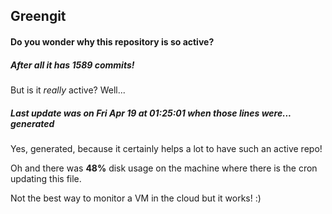 ## Greengit

#### Do you wonder why this repository is so active?

##### After all it has 1589 commits!

But is it *really* active? Well...

##### Last update was on Fri Apr 19 at 01:25:01 when those lines were... generated

Yes, generated, because it certainly helps a lot to have such an active repo!

Oh and there was **48%** disk usage on the machine
where there is the cron updating this file.

Not the best way to monitor a VM in the cloud but it works! :)

